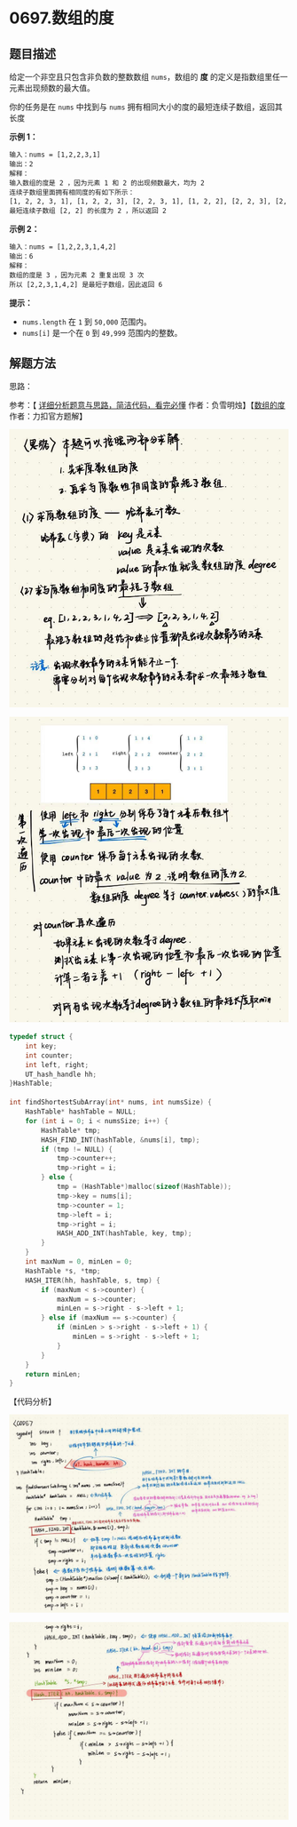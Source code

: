 # 0697.数组的度

## 题目描述

给定一个非空且只包含非负数的整数数组 `nums`，数组的 **度** 的定义是指数组里任一元素出现频数的最大值。

你的任务是在 `nums` 中找到与 `nums` 拥有相同大小的度的最短连续子数组，返回其长度

 **示例 1：**

```html
输入：nums = [1,2,2,3,1]
输出：2
解释：
输入数组的度是 2 ，因为元素 1 和 2 的出现频数最大，均为 2 
连续子数组里面拥有相同度的有如下所示：
[1, 2, 2, 3, 1], [1, 2, 2, 3], [2, 2, 3, 1], [1, 2, 2], [2, 2, 3], [2, 2]
最短连续子数组 [2, 2] 的长度为 2 ，所以返回 2 
```

**示例 2：**

```html
输入：nums = [1,2,2,3,1,4,2]
输出：6
解释：
数组的度是 3 ，因为元素 2 重复出现 3 次
所以 [2,2,3,1,4,2] 是最短子数组，因此返回 6 
```

 **提示：**

- `nums.length` 在 `1` 到 `50,000` 范围内。
- `nums[i]` 是一个在 `0` 到 `49,999` 范围内的整数。

## 解题方法

思路：

参考：【 [详细分析题意与思路，简洁代码，看完必懂](https://leetcode.cn/problems/degree-of-an-array/solutions/610890/xiang-xi-fen-xi-ti-yi-yu-si-lu-jian-ji-d-nvdy/) 作者：负雪明烛】【[数组的度](https://leetcode.cn/problems/degree-of-an-array/solutions/610337/shu-zu-de-du-by-leetcode-solution-ig97/) 作者：力扣官方题解】

![0697思路01](https://github.com/YuCaiH/LeetCode_CyC2018/blob/main/%E6%95%B0%E6%8D%AE%E7%BB%93%E6%9E%84%E7%9B%B8%E5%85%B3/%E6%95%B0%E7%BB%84%E5%92%8C%E7%9F%A9%E9%98%B5_Array%20%26%20Matrix/images/0697%E6%80%9D%E8%B7%AF01.jpg)

![0697思路02](https://github.com/YuCaiH/LeetCode_CyC2018/blob/main/%E6%95%B0%E6%8D%AE%E7%BB%93%E6%9E%84%E7%9B%B8%E5%85%B3/%E6%95%B0%E7%BB%84%E5%92%8C%E7%9F%A9%E9%98%B5_Array%20%26%20Matrix/images/0697%E6%80%9D%E8%B7%AF02.jpg)

```c
typedef struct {
    int key;
    int counter;
    int left, right;
    UT_hash_handle hh;
}HashTable;

int findShortestSubArray(int* nums, int numsSize) {
    HashTable* hashTable = NULL;
    for (int i = 0; i < numsSize; i++) {
        HashTable* tmp;
        HASH_FIND_INT(hashTable, &nums[i], tmp);
        if (tmp != NULL) {
            tmp->counter++;
            tmp->right = i;
        } else {
            tmp = (HashTable*)malloc(sizeof(HashTable));
            tmp->key = nums[i];
            tmp->counter = 1;
            tmp->left = i;
            tmp->right = i;
            HASH_ADD_INT(hashTable, key, tmp);
        }
    }
    int maxNum = 0, minLen = 0;
    HashTable *s, *tmp;
    HASH_ITER(hh, hashTable, s, tmp) {
        if (maxNum < s->counter) {
            maxNum = s->counter;
            minLen = s->right - s->left + 1;
        } else if (maxNum == s->counter) {
            if (minLen > s->right - s->left + 1) {
                minLen = s->right - s->left + 1;
            }
        }
    }
    return minLen;
}

```

【代码分析】

![0697code01](https://github.com/YuCaiH/LeetCode_CyC2018/blob/main/%E6%95%B0%E6%8D%AE%E7%BB%93%E6%9E%84%E7%9B%B8%E5%85%B3/%E6%95%B0%E7%BB%84%E5%92%8C%E7%9F%A9%E9%98%B5_Array%20%26%20Matrix/images/0697code01.jpg)

![0697code02](https://github.com/YuCaiH/LeetCode_CyC2018/blob/main/%E6%95%B0%E6%8D%AE%E7%BB%93%E6%9E%84%E7%9B%B8%E5%85%B3/%E6%95%B0%E7%BB%84%E5%92%8C%E7%9F%A9%E9%98%B5_Array%20%26%20Matrix/images/0697code02.jpg)

